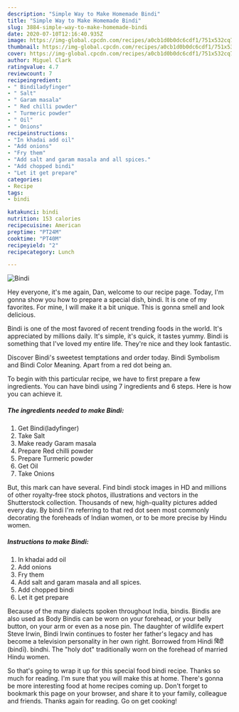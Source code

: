```yaml
---
description: "Simple Way to Make Homemade Bindi"
title: "Simple Way to Make Homemade Bindi"
slug: 3884-simple-way-to-make-homemade-bindi
date: 2020-07-10T12:16:40.935Z
image: https://img-global.cpcdn.com/recipes/a0cb1d0b0dc6cdf1/751x532cq70/bindi-recipe-main-photo.jpg
thumbnail: https://img-global.cpcdn.com/recipes/a0cb1d0b0dc6cdf1/751x532cq70/bindi-recipe-main-photo.jpg
cover: https://img-global.cpcdn.com/recipes/a0cb1d0b0dc6cdf1/751x532cq70/bindi-recipe-main-photo.jpg
author: Miguel Clark
ratingvalue: 4.7
reviewcount: 7
recipeingredient:
- " Bindiladyfinger"
- " Salt"
- " Garam masala"
- " Red chilli powder"
- " Turmeric powder"
- " Oil"
- " Onions"
recipeinstructions:
- "In khadai add oil"
- "Add onions"
- "Fry them"
- "Add salt and garam masala and all spices."
- "Add chopped bindi"
- "Let it get prepare"
categories:
- Recipe
tags:
- bindi

katakunci: bindi 
nutrition: 153 calories
recipecuisine: American
preptime: "PT24M"
cooktime: "PT40M"
recipeyield: "2"
recipecategory: Lunch

---
```



![Bindi](https://img-global.cpcdn.com/recipes/a0cb1d0b0dc6cdf1/751x532cq70/bindi-recipe-main-photo.jpg)

Hey everyone, it's me again, Dan, welcome to our recipe page. Today, I'm gonna show you how to prepare a special dish, bindi. It is one of my favorites. For mine, I will make it a bit unique. This is gonna smell and look delicious.

Bindi is one of the most favored of recent trending foods in the world. It's appreciated by millions daily. It's simple, it's quick, it tastes yummy. Bindi is something that I've loved my entire life. They're nice and they look fantastic.

Discover Bindi&#39;s sweetest temptations and order today. Bindi Symbolism and Bindi Color Meaning. Apart from a red dot being an.


To begin with this particular recipe, we have to first prepare a few ingredients. You can have bindi using 7 ingredients and 6 steps. Here is how you can achieve it.

<!--inarticleads1-->

##### The ingredients needed to make Bindi:

1. Get  Bindi(ladyfinger)
1. Take  Salt
1. Make ready  Garam masala
1. Prepare  Red chilli powder
1. Prepare  Turmeric powder
1. Get  Oil
1. Take  Onions


But, this mark can have several. Find bindi stock images in HD and millions of other royalty-free stock photos, illustrations and vectors in the Shutterstock collection. Thousands of new, high-quality pictures added every day. By bindi I&#39;m referring to that red dot seen most commonly decorating the foreheads of Indian women, or to be more precise by Hindu women. 

<!--inarticleads2-->

##### Instructions to make Bindi:

1. In khadai add oil
1. Add onions
1. Fry them
1. Add salt and garam masala and all spices.
1. Add chopped bindi
1. Let it get prepare


Because of the many dialects spoken throughout India, bindis. Bindis are also used as Body Bindis can be worn on your forehead, or your belly button, on your arm or even as a nose pin. The daughter of wildlife expert Steve Irwin, Bindi Irwin continues to foster her father&#39;s legacy and has become a television personality in her own right. Borrowed from Hindi बिंदी (bindī). bindhi. The &#34;holy dot&#34; traditionally worn on the forehead of married Hindu women. 

So that's going to wrap it up for this special food bindi recipe. Thanks so much for reading. I'm sure that you will make this at home. There's gonna be more interesting food at home recipes coming up. Don't forget to bookmark this page on your browser, and share it to your family, colleague and friends. Thanks again for reading. Go on get cooking!
